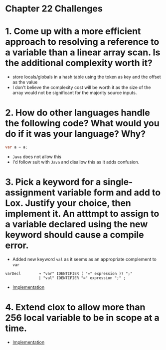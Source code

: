 Chapter 22 Challenges
=====================

# 1. Come up with a more efficient approach to resolving a reference to a variable than a linear array scan. Is the additional complexity worth it?

* store locals/globals in a hash table using the token as key and the offset as the value
* I don't believe the complexity cost will be worth it as the size of the array would not be significant for the majority source inputs.

# 2. How do other languages handle the following code? What would you do if it was your language? Why?

```java
var a = a;
```
* `Java` does not allow this
* I'd follow suit with `Java` and disallow this as it adds confusion.

# 3. Pick a keyword for a single-assignment variable form and add to Lox. Justify your choice, then implement it. An atttmpt to assign to a variable declared using the new keyword should cause a compile error.

* Added new keyword `val` as it seems as an appropriate complement to `var`
```
varDecl        → "var" IDENTIFIER ( "=" expression )? ";"
               | "val" IDENTIFIER "=" expression ";" ;
```
* [Implementation](./single-assignment-variable)

# 4. Extend clox to allow more than 256 local variable to be in scope at a time.

* [Implementation](./more-local-variables)
